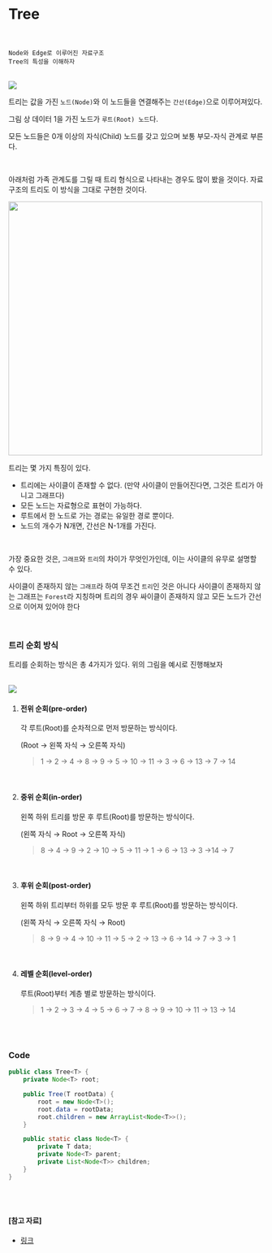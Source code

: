 # Tree

<br>

```
Node와 Edge로 이루어진 자료구조
Tree의 특성을 이해하자
```

<br>

<img src="https://www.geeksforgeeks.org/wp-content/uploads/binary-tree-to-DLL.png">

<br>

트리는 값을 가진 `노드(Node)`와 이 노드들을 연결해주는 `간선(Edge)`으로 이루어져있다.

그림 상 데이터 1을 가진 노드가 `루트(Root) 노드`다.

모든 노드들은 0개 이상의 자식(Child) 노드를 갖고 있으며 보통 부모-자식 관계로 부른다.

<br>

아래처럼 가족 관계도를 그릴 때 트리 형식으로 나타내는 경우도 많이 봤을 것이다. 자료구조의 트리도 이 방식을 그대로 구현한 것이다.

<img src="https://post-phinf.pstatic.net/MjAxOTA4MjZfMTg1/MDAxNTY2Nzc0Mzk2OTMw.k2EDmhB2y4O1MVrL-XqOXibXkSOBtGX8r86emCgUk9Eg.8C_5nfeIvIDSiLO8FL-i4e28h-8DmbQRS4r2CqSJ6TUg.JPEG/2216_nephew.jpg?type=w1200" width="500">

<br>

트리는 몇 가지 특징이 있다.

- 트리에는 사이클이 존재할 수 없다. (만약 사이클이 만들어진다면, 그것은 트리가 아니고 그래프다)
- 모든 노드는 자료형으로 표현이 가능하다.
- 루트에서 한 노드로 가는 경로는 유일한 경로 뿐이다.
- 노드의 개수가 N개면, 간선은 N-1개를 가진다.

<br>

가장 중요한 것은, `그래프`와 `트리`의 차이가 무엇인가인데, 이는 사이클의 유무로 설명할 수 있다.

사이클이 존재하지 않는 `그래프`라 하여 무조건 `트리`인 것은 아니다 사이클이 존재하지 않는 그래프는 `Forest`라 지칭하며 트리의 경우 싸이클이 존재하지 않고 모든 노드가 간선으로 이어져 있어야 한다

<br>

### 트리 순회 방식

트리를 순회하는 방식은 총 4가지가 있다. 위의 그림을 예시로 진행해보자

<br>

<img src="https://www.geeksforgeeks.org/wp-content/uploads/binary-tree-to-DLL.png">

<br>

1. #### 전위 순회(pre-order)

   각 루트(Root)를 순차적으로 먼저 방문하는 방식이다.

   (Root → 왼쪽 자식 → 오른쪽 자식)

   > 1 → 2 → 4 → 8 → 9 → 5 → 10 → 11 → 3 → 6 → 13 → 7 → 14

   <br>

2. #### 중위 순회(in-order)

   왼쪽 하위 트리를 방문 후 루트(Root)를 방문하는 방식이다.

   (왼쪽 자식 → Root → 오른쪽 자식)

   > 8 → 4 → 9 → 2 → 10 → 5 → 11 → 1 → 6 → 13 → 3 →14 → 7

   <br>

3. #### 후위 순회(post-order)

   왼쪽 하위 트리부터 하위를 모두 방문 후 루트(Root)를 방문하는 방식이다.

   (왼쪽 자식 → 오른쪽 자식 → Root)

   > 8 → 9 → 4 → 10 → 11 → 5 → 2 → 13 → 6 → 14 → 7 → 3 → 1

   <br>

4. #### 레벨 순회(level-order)

   루트(Root)부터 계층 별로 방문하는 방식이다.

   > 1 → 2 → 3 → 4 → 5 → 6 → 7 → 8 → 9 → 10 → 11 → 13 → 14

<br>

<br>

### Code

```java
public class Tree<T> {
    private Node<T> root;

    public Tree(T rootData) {
        root = new Node<T>();
        root.data = rootData;
        root.children = new ArrayList<Node<T>>();
    }

    public static class Node<T> {
        private T data;
        private Node<T> parent;
        private List<Node<T>> children;
    }
}
```

<br>

<br>

#### [참고 자료]

- [링크](https://www.geeksforgeeks.org/binary-tree-data-structure/)
